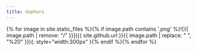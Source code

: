 ```yaml
---
title: Gophers
---
```


{% for image in site.static_files %}{% if image.path contains '.png' %}![{{ image.path | remove: "/" }}]({{ site.github.url }}{{ image.path | replace: " ", "%20" }}){: style="width:300px" }{% endif %}{% endfor %}


